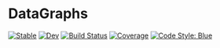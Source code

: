 # DataGraphs

[![Stable](https://img.shields.io/badge/docs-stable-blue.svg)](https://gdalle.github.io/DataGraphs.jl/stable)
[![Dev](https://img.shields.io/badge/docs-dev-blue.svg)](https://gdalle.github.io/DataGraphs.jl/dev)
[![Build Status](https://github.com/gdalle/DataGraphs.jl/actions/workflows/CI.yml/badge.svg?branch=main)](https://github.com/gdalle/DataGraphs.jl/actions/workflows/CI.yml?query=branch%3Amain)
[![Coverage](https://codecov.io/gh/gdalle/DataGraphs.jl/branch/main/graph/badge.svg)](https://codecov.io/gh/gdalle/DataGraphs.jl)
[![Code Style: Blue](https://img.shields.io/badge/code%20style-blue-4495d1.svg)](https://github.com/invenia/BlueStyle)
